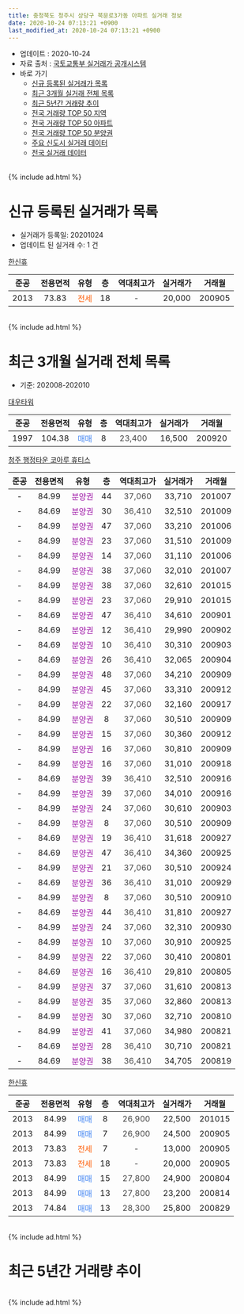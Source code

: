 ```yaml
---
title: 충청북도 청주시 상당구 북문로3가동 아파트 실거래 정보
date: 2020-10-24 07:13:21 +0900
last_modified_at: 2020-10-24 07:13:21 +0900
---
```


* 업데이트 : 2020-10-24
* 자료 출처 : [국토교통부 실거래가 공개시스템](http://rt.molit.go.kr)
* 바로 가기
    * [신규 등록된 실거래가 목록](#신규-등록된-실거래가-목록)
    * [최근 3개월 실거래 전체 목록](#최근-3개월-실거래-전체-목록)
    * [최근 5년간 거래량 추이](#최근-5년간-거래량-추이)
    * [전국 거래량 TOP 50 지역](https://inasie.github.io/apt-trade-info/최근-3개월-전국에서-가장-거래가-많이-발생한-지역)
    * [전국 거래량 TOP 50 아파트](https://inasie.github.io/apt-trade-info/최근-3개월-전국에서-가장-거래가-많이-발생한-아파트)
    * [전국 거래량 TOP 50 분양권](https://inasie.github.io/apt-trade-info/최근-3개월-전국에서-가장-거래가-많이-발생한-분양권)
    * [주요 신도시 실거래 데이터](https://inasie.github.io/apt-trade-info/주요-신도시)
    * [전국 실거래 데이터](https://inasie.github.io/apt-trade-info/전국)
<br>
{% include ad.html %}
<br>

# 신규 등록된 실거래가 목록
* 실거래가 등록일: 20201024
* 업데이트 된 실거래 수: 1 건


[한신휴](https://search.naver.com/search.naver?query=%EC%B6%A9%EC%B2%AD%EB%B6%81%EB%8F%84+%EC%B2%AD%EC%A3%BC%EC%8B%9C+%EC%83%81%EB%8B%B9%EA%B5%AC+%EB%B6%81%EB%AC%B8%EB%A1%9C3%EA%B0%80%EB%8F%99+%ED%95%9C%EC%8B%A0%ED%9C%B4)

|준공|전용면적|유형|층|역대최고가|실거래가|거래월|
|:---:|:---:|:---:|:---:|:---:|:---:|:---:|
|2013|73.83|<span style="color:#ff5a00">전세</span>|18|<span style="color:#444444">-</span>|20,000|200905|


<br>
{% include ad.html %}
<br>

# 최근 3개월 실거래 전체 목록
* 기준: 202008-202010


[대우타워](https://search.naver.com/search.naver?query=%EC%B6%A9%EC%B2%AD%EB%B6%81%EB%8F%84+%EC%B2%AD%EC%A3%BC%EC%8B%9C+%EC%83%81%EB%8B%B9%EA%B5%AC+%EB%B6%81%EB%AC%B8%EB%A1%9C3%EA%B0%80%EB%8F%99+%EB%8C%80%EC%9A%B0%ED%83%80%EC%9B%8C)

|준공|전용면적|유형|층|역대최고가|실거래가|거래월|
|:---:|:---:|:---:|:---:|:---:|:---:|:---:|
|1997|104.38|<span style="color:#4285f3">매매</span>|8|<span style="color:#444444">23,400</span>|16,500|200920|

[청주 행정타운 코아루 휴티스](https://search.naver.com/search.naver?query=%EC%B6%A9%EC%B2%AD%EB%B6%81%EB%8F%84+%EC%B2%AD%EC%A3%BC%EC%8B%9C+%EC%83%81%EB%8B%B9%EA%B5%AC+%EB%B6%81%EB%AC%B8%EB%A1%9C3%EA%B0%80%EB%8F%99+%EC%B2%AD%EC%A3%BC+%ED%96%89%EC%A0%95%ED%83%80%EC%9A%B4+%EC%BD%94%EC%95%84%EB%A3%A8+%ED%9C%B4%ED%8B%B0%EC%8A%A4)

|준공|전용면적|유형|층|역대최고가|실거래가|거래월|
|:---:|:---:|:---:|:---:|:---:|:---:|:---:|
|-|84.99|<span style="color:#9C11A5">분양권</span>|44|<span style="color:#444444">37,060</span>|33,710|201007|
|-|84.69|<span style="color:#9C11A5">분양권</span>|30|<span style="color:#444444">36,410</span>|32,510|201009|
|-|84.99|<span style="color:#9C11A5">분양권</span>|47|<span style="color:#444444">37,060</span>|33,210|201006|
|-|84.99|<span style="color:#9C11A5">분양권</span>|23|<span style="color:#444444">37,060</span>|31,510|201009|
|-|84.99|<span style="color:#9C11A5">분양권</span>|14|<span style="color:#444444">37,060</span>|31,110|201006|
|-|84.99|<span style="color:#9C11A5">분양권</span>|38|<span style="color:#444444">37,060</span>|32,010|201007|
|-|84.99|<span style="color:#9C11A5">분양권</span>|38|<span style="color:#444444">37,060</span>|32,610|201015|
|-|84.99|<span style="color:#9C11A5">분양권</span>|23|<span style="color:#444444">37,060</span>|29,910|201015|
|-|84.69|<span style="color:#9C11A5">분양권</span>|47|<span style="color:#444444">36,410</span>|34,610|200901|
|-|84.69|<span style="color:#9C11A5">분양권</span>|12|<span style="color:#444444">36,410</span>|29,990|200902|
|-|84.69|<span style="color:#9C11A5">분양권</span>|10|<span style="color:#444444">36,410</span>|30,310|200903|
|-|84.69|<span style="color:#9C11A5">분양권</span>|26|<span style="color:#444444">36,410</span>|32,065|200904|
|-|84.99|<span style="color:#9C11A5">분양권</span>|48|<span style="color:#444444">37,060</span>|34,210|200909|
|-|84.99|<span style="color:#9C11A5">분양권</span>|45|<span style="color:#444444">37,060</span>|33,310|200912|
|-|84.99|<span style="color:#9C11A5">분양권</span>|22|<span style="color:#444444">37,060</span>|32,160|200917|
|-|84.99|<span style="color:#9C11A5">분양권</span>|8|<span style="color:#444444">37,060</span>|30,510|200909|
|-|84.99|<span style="color:#9C11A5">분양권</span>|15|<span style="color:#444444">37,060</span>|30,360|200912|
|-|84.99|<span style="color:#9C11A5">분양권</span>|16|<span style="color:#444444">37,060</span>|30,810|200909|
|-|84.99|<span style="color:#9C11A5">분양권</span>|16|<span style="color:#444444">37,060</span>|31,010|200918|
|-|84.69|<span style="color:#9C11A5">분양권</span>|39|<span style="color:#444444">36,410</span>|32,510|200916|
|-|84.99|<span style="color:#9C11A5">분양권</span>|39|<span style="color:#444444">37,060</span>|34,010|200916|
|-|84.99|<span style="color:#9C11A5">분양권</span>|24|<span style="color:#444444">37,060</span>|30,610|200903|
|-|84.99|<span style="color:#9C11A5">분양권</span>|8|<span style="color:#444444">37,060</span>|30,510|200909|
|-|84.69|<span style="color:#9C11A5">분양권</span>|19|<span style="color:#444444">36,410</span>|31,618|200927|
|-|84.69|<span style="color:#9C11A5">분양권</span>|47|<span style="color:#444444">36,410</span>|34,360|200925|
|-|84.99|<span style="color:#9C11A5">분양권</span>|21|<span style="color:#444444">37,060</span>|30,510|200924|
|-|84.69|<span style="color:#9C11A5">분양권</span>|36|<span style="color:#444444">36,410</span>|31,010|200929|
|-|84.99|<span style="color:#9C11A5">분양권</span>|8|<span style="color:#444444">37,060</span>|30,510|200910|
|-|84.69|<span style="color:#9C11A5">분양권</span>|44|<span style="color:#444444">36,410</span>|31,810|200927|
|-|84.99|<span style="color:#9C11A5">분양권</span>|24|<span style="color:#444444">37,060</span>|32,310|200930|
|-|84.99|<span style="color:#9C11A5">분양권</span>|10|<span style="color:#444444">37,060</span>|30,910|200925|
|-|84.99|<span style="color:#9C11A5">분양권</span>|22|<span style="color:#444444">37,060</span>|30,410|200801|
|-|84.69|<span style="color:#9C11A5">분양권</span>|16|<span style="color:#444444">36,410</span>|29,810|200805|
|-|84.99|<span style="color:#9C11A5">분양권</span>|37|<span style="color:#444444">37,060</span>|31,610|200813|
|-|84.99|<span style="color:#9C11A5">분양권</span>|35|<span style="color:#444444">37,060</span>|32,860|200813|
|-|84.99|<span style="color:#9C11A5">분양권</span>|30|<span style="color:#444444">37,060</span>|32,710|200810|
|-|84.99|<span style="color:#9C11A5">분양권</span>|41|<span style="color:#444444">37,060</span>|34,980|200821|
|-|84.69|<span style="color:#9C11A5">분양권</span>|28|<span style="color:#444444">36,410</span>|30,710|200821|
|-|84.69|<span style="color:#9C11A5">분양권</span>|38|<span style="color:#444444">36,410</span>|34,705|200819|

[한신휴](https://search.naver.com/search.naver?query=%EC%B6%A9%EC%B2%AD%EB%B6%81%EB%8F%84+%EC%B2%AD%EC%A3%BC%EC%8B%9C+%EC%83%81%EB%8B%B9%EA%B5%AC+%EB%B6%81%EB%AC%B8%EB%A1%9C3%EA%B0%80%EB%8F%99+%ED%95%9C%EC%8B%A0%ED%9C%B4)

|준공|전용면적|유형|층|역대최고가|실거래가|거래월|
|:---:|:---:|:---:|:---:|:---:|:---:|:---:|
|2013|84.99|<span style="color:#4285f3">매매</span>|8|<span style="color:#444444">26,900</span>|22,500|201015|
|2013|84.99|<span style="color:#4285f3">매매</span>|7|<span style="color:#444444">26,900</span>|24,500|200905|
|2013|73.83|<span style="color:#ff5a00">전세</span>|7|<span style="color:#444444">-</span>|13,000|200905|
|2013|73.83|<span style="color:#ff5a00">전세</span>|18|<span style="color:#444444">-</span>|20,000|200905|
|2013|84.99|<span style="color:#4285f3">매매</span>|15|<span style="color:#444444">27,800</span>|24,900|200804|
|2013|84.99|<span style="color:#4285f3">매매</span>|13|<span style="color:#444444">27,800</span>|23,200|200814|
|2013|74.84|<span style="color:#4285f3">매매</span>|13|<span style="color:#444444">28,300</span>|25,800|200829|


<br>
{% include ad.html %}
<br>

# 최근 5년간 거래량 추이


<div style="width:100%;">
    <canvas id="deal_progress" height="200"></canvas>
</div>

<script>
new Chart(document.getElementById("deal_progress"), {
    type: 'line',
    data: {
        labels: ['201510','201511','201512','201601','201602','201603','201604','201605','201606','201607','201608','201609','201610','201611','201612','201701','201702','201703','201704','201705','201706','201707','201708','201709','201710','201711','201712','201801','201802','201803','201804','201805','201806','201807','201808','201809','201810','201811','201812','201901','201902','201903','201904','201905','201906','201907','201908','201909','201910','201911','201912','202001','202002','202003','202004','202005','202006','202007','202008','202009','202010'],
        datasets: [{
            label: '매매',
            pointRadius: 1,
            data: [2, 2, 2, 2, 0, 1, 1, 0, 2, 0, 1, 2, 2, 0, 1, 1, 1, 1, 1, 3, 1, 1, 1, 1, 2, 0, 1, 9, 2, 10, 4, 0, 4, 1, 2, 4, 0, 3, 2, 3, 1, 2, 3, 4, 1, 1, 1, 3, 0, 11, 6, 38, 38, 24, 89, 82, 23, 26, 11, 25, 9],
            borderColor: "rgba(255, 201, 14, 1)",
            backgroundColor: "rgba(255, 201, 14, 0.5)",
            fill: false,
            lineTension: 0
        },{
            label: '전월세',
            pointRadius: 1,
            data: [1, 0, 0, 1, 0, 1, 0, 0, 0, 2, 1, 0, 0, 0, 2, 0, 0, 0, 2, 0, 0, 4, 0, 0, 1, 1, 1, 0, 0, 0, 0, 1, 0, 0, 0, 2, 2, 0, 0, 1, 2, 0, 2, 0, 1, 0, 0, 1, 0, 0, 0, 1, 1, 0, 1, 1, 1, 0, 0, 2, 0],
            borderColor: "rgba(0, 141, 185, 1)",
            backgroundColor: "rgba(0, 141, 185, 0.5)",
            fill: false,
            lineTension: 0
        }
        ]
    },
    options: {
        responsive: true,
        title: {
            display: false
        },
        tooltips: {
            mode: 'index',
            intersect: false
        },
        hover: {
            mode: 'nearest',
            intersect: true
        },
        scales: {
            xAxes: [{
                display: true,
                scaleLabel: {
                    display: true,
                    labelString: '년/월'
                }
            }],
            yAxes: [{
                display: true,
                ticks: {
                    suggestedMin: 0,
                },
                scaleLabel: {
                    display: true,
                    labelString: '실거래 수'
                }
            }]
        }
    }
});

</script>


<br>
{% include ad.html %}
<br>

